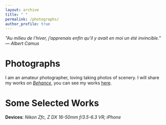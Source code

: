 ```yaml
---
layout: archive
title: " "
permalink: /photographs/
author_profile: true
---
```


*"Au milieu de l’hiver, j’apprenais enfin qu’il y avait en moi un été invincible." ― Albert Camus*

Photographs
===

I am an amateur photographer, loving taking photos of scenery. I will share my works on *[Behance](https://www.behance.net/)*, you can see my works [here](https://www.behance.net/runzheyang1).

Some Selected Works
===

**Devices**: *Nikon Zfc, Z DX 16-50mm f/3.5-6.3 VR; iPhone*


